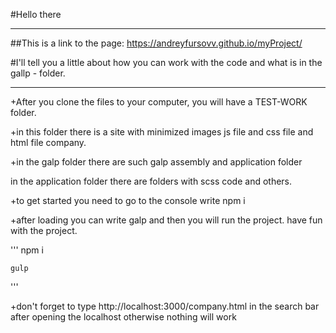#Hello there
___
##This is a link to the page: <a href="https://andreyfursovv.github.io/myProject/">https://andreyfursovv.github.io/myProject/<a>
    
#I'll tell you a little about how you can work with the code and what is in the gallp - folder.
___
+After you clone the files to your computer, you will have a TEST-WORK folder.
    
+in this folder there is a site with minimized images js file and css file and html file company.
    
+in the galp folder there are such galp assembly and application folder
    
in the application folder there are folders with scss code and others.
    
+to get started you need to go to the console write npm i
    
+after loading you can write galp and then you will run the project. have fun with the project.

'''
    npm i

    gulp
'''

+don't forget to type http://localhost:3000/company.html in the search bar after opening the localhost
otherwise nothing will work
